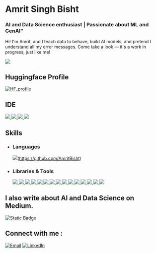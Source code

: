 # Amrit Singh Bisht
### AI and Data Science enthusiast | Passionate about ML and GenAI"

Hi! I'm Amrit, and I teach data to behave, build AI models, and pretend I understand all my error messages. Come take a look — it's a work in progress, just like me!

![](http://github-profile-summary-cards.vercel.app/api/cards/profile-details?username=AmritBisht&theme=codeSTACKr)

## Huggingface Profile
[![HF_profile](https://img.shields.io/badge/-HuggingFace-FDEE21?style=for-the-badge&logo=HuggingFace&logoColor=black)](https://huggingface.co/AmritSbisht)

## IDE
[![](https://img.shields.io/badge/Python-FFD43B?style=for-the-badge&logo=python&logoColor=blue) ![](	https://img.shields.io/badge/Colab-F9AB00?style=for-the-badge&logo=googlecolab&color=525252) ![](https://img.shields.io/badge/PyCharm-000000.svg?&style=for-the-badge&logo=PyCharm&logoColor=white) ![](https://img.shields.io/badge/VSCode-0078D4?style=for-the-badge&logo=visual%20studio%20code&logoColor=white)](https://github.com/SUKHMAN-SINGH-1612)

## Skills
- ### Languages
  ![](https://img.shields.io/badge/Python-FFD43B?style=for-the-badge&logo=python&logoColor=blue)(https://github.com/AmritBisht) 
- ### Libraries & Tools
  [![](https://img.shields.io/badge/langchain-1C3C3C?style=for-the-badge&logo=langchain&logoColor=white)  ![](https://img.shields.io/badge/PyTorch-EE4C2C?style=for-the-badge&logo=pytorch&logoColor=white) ![](https://img.shields.io/badge/-HuggingFace-FDEE21?style=for-the-badge&logo=HuggingFace&logoColor=black) ![](https://img.shields.io/badge/Google%20Gemini-8E75B2?style=for-the-badge&logo=googlegemini&logoColor=white) ![](https://img.shields.io/badge/ChatGPT-74aa9c?style=for-the-badge&logo=openai&logoColor=white) ![](https://img.shields.io/badge/Jupyter-F37626.svg?&style=for-the-badge&logo=Jupyter&logoColor=whit) ![](https://img.shields.io/badge/Numpy-777BB4?style=for-the-badge&logo=numpy&logoColor=white) ![](https://img.shields.io/badge/Pandas-2C2D72?style=for-the-badge&logo=pandas&logoColor=white) ![](https://img.shields.io/badge/Plotly-239120?style=for-the-badge&logo=plotly&logoColor=white) ![](https://img.shields.io/badge/scikit_learn-F7931E?style=for-the-badge&logo=scikit-learn&logoColor=white)  ![](https://img.shields.io/badge/Streamlit-FF4B4B?style=for-the-badge&logo=Streamlit&logoColor=white) ![](https://img.shields.io/badge/OpenCV-27338e?style=for-the-badge&logo=OpenCV&logoColor=white) ![](https://img.shields.io/badge/MySQL-005C84?style=for-the-badge&logo=mysql&logoColor=white) ![](https://img.shields.io/badge/fastapi-109989?style=for-the-badge&logo=FASTAPI&logoColor=white) ![](https://img.shields.io/badge/Docker-2CA5E0?style=for-the-badge&logo=docker&logoColor=white)](https://github.com/AmritBisht) 

## I also write about AI and Data Science on Medium.
[![Static Badge](https://img.shields.io/badge/Medium-12100E?style=for-the-badge&logo=medium&logoColor=white)](https://medium.com/@amritsinghbist)

## Connect with me :
[![Email](https://img.shields.io/badge/Gmail-D14836?style=for-the-badge&logo=gmail&logoColor=white)](mailto:amritsinghbist@gmail.com) [![LinkedIn](https://img.shields.io/badge/LinkedIn-0077B5?style=for-the-badge&logo=linkedin&logoColor=white)](https://www.linkedin.com/in/amritbisht) 
